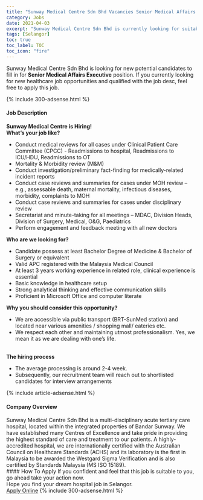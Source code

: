 ```yaml
---
title: "Sunway Medical Centre Sdn Bhd Vacancies Senior Medical Affairs Executive" 
category: Jobs 
date: 2021-04-03 
excerpt: "Sunway Medical Centre Sdn Bhd is currently looking for suitable person to fill in the Senior Medical Affairs Executive which positioned at Selangor" 
tags: [Selangor] 
toc: true 
toc_label: TOC 
toc_icon: "fire" 
--- 
```


<p>Sunway Medical Centre Sdn Bhd is looking for new potential candidates to fill in for <b>Senior Medical Affairs Executive</b> position. If you currently looking for new healthcare job opportunities and qualified with the job desc, feel free to apply this job.
</p>{% include 300-adsense.html %} 
<div><div><h4>Job Description</h4></div><div><div><span><div><div><strong>Sunway Medical Centre is Hiring!</strong></div><div><strong>What&#8217;s your job like?</strong></div><ul><li>Conduct medical reviews for all cases under Clinical Patient Care Committee (CPCC) - Readmissions to hospital, Readmissions to ICU/HDU, Readmissions to OT</li><li>Mortality &amp; Morbidity review (M&amp;M)</li><li>Conduct investigation/preliminary fact-finding for medically-related incident reports</li><li>Conduct case reviews and summaries for cases under MOH review &#8211; e.g., assessable death, maternal mortality, infectious diseases, morbidity, complaints to MOH</li><li>Conduct case reviews and summaries for cases under disciplinary review</li><li>Secretariat and minute-taking for all meetings &#8211; MDAC, Division Heads, Division of Surgery, Medical, O&amp;G, Paediatrics</li><li>Perform engagement and feedback meeting with all new doctors</li></ul><div><strong>Who are we looking for?</strong></div><ul><li>Candidate possess at least Bachelor Degree of Medicine &amp; Bachelor of Surgery or equivalent</li><li>Valid APC registered with the Malaysia Medical Council</li><li>At least 3 years working experience in related role, clinical experience is essential</li><li>Basic knowledge in healthcare setup</li><li>Strong analytical thinking and effective communication skills</li><li>Proficient in Microsoft Office and computer literate</li></ul><div><strong>Why you should consider this opportunity?</strong></div><ul><li>We are accessible via public transport (BRT-SunMed station) and located near various amenities / shopping mall/ eateries etc.</li><li>We respect each other and maintaining utmost professionalism. Yes, we mean it as we are dealing with one&#8217;s life.</li></ul><div><br><strong>The hiring process</strong></div><ul><li>The average processing is around 2-4 week.</li><li>Subsequently, our recruitment team will reach out to shortlisted candidates for interview arrangements</li></ul></div></span></div></div></div> 
{% include article-adsense.html %} 
<div><div><h4>Company Overview</h4></div><div><div><span><div><div>
	Sunway Medical Centre Sdn Bhd is a multi-disciplinary acute tertiary care hospital, located within the integrated properties of Bandar Sunway. We have established many Centres of Excellence and take pride in providing the highest standard of care and treatment to our patients. A highly-accredited hospital, we are internationally certified with the Australian Council on Healthcare Standards (ACHS) and its laboratory is the first in Malaysia to be awarded the Westgard Sigma Verification and is also certified by Standards Malaysia (MS ISO 15189).</div></div></span></div></div></div> 
#### How To Apply 
If you confident and feel that this job is suitable to you, go ahead take your action now. <br/> 
Hope you find your dream hospital job in Selangor. <br/> 
<a href="https://www.jobstreet.com.my/en/job/senior-medical-affairs-executive-4510464?jobId=jobstreet-my-job-4510464" class="btn btn--warning" target="_blank" rel="nofollow noopenner">Apply Online</a> 
{% include 300-adsense.html %} 